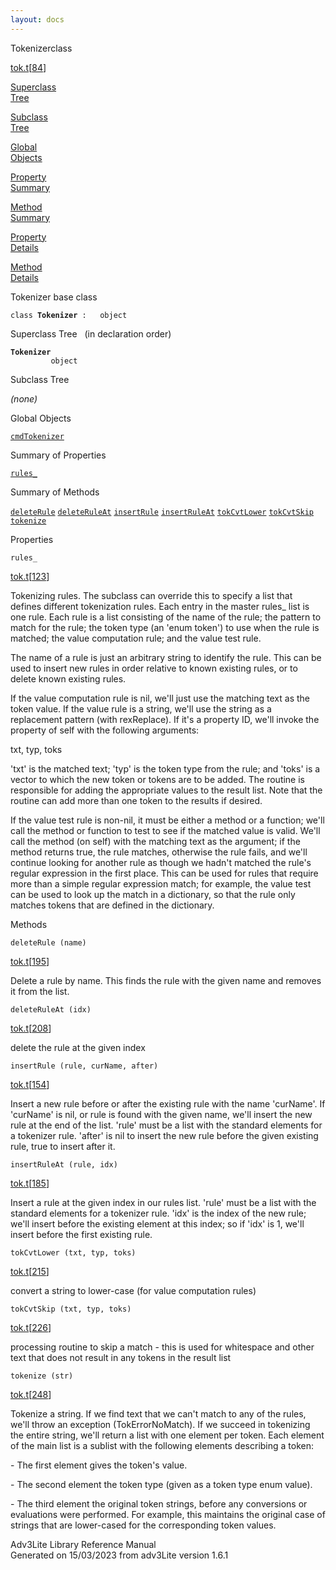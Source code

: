 ```yaml
---
layout: docs
---
```

<span class="title">Tokenizer</span><span class="type">class</span>

[tok.t](../file/tok.t.html)\[[84](../source/tok.t.html#84)\]

[Superclass  
Tree](#_SuperClassTree_)

[Subclass  
Tree](#_SubClassTree_)

[Global  
Objects](#_ObjectSummary_)

[Property  
Summary](#_PropSummary_)

[Method  
Summary](#_MethodSummary_)

[Property  
Details](#_Properties_)

[Method  
Details](#_Methods_)



Tokenizer base class

`class `**`Tokenizer`**` :   object`



<span id="_SuperClassTree_"></span>



<span class="hdln">Superclass Tree</span>   (in declaration order)



**`Tokenizer`**  
`         object`  
<span id="_SubClassTree_"></span>



<span class="hdln">Subclass Tree</span>  



*(none)* <span id="_ObjectSummary_"></span>



<span class="hdln">Global Objects</span>  



[`cmdTokenizer`](../object/cmdTokenizer.html)
<span id="_PropSummary_"></span>



<span class="hdln">Summary of Properties</span>  



[`rules_`](#rules_)

<span id="_MethodSummary_"></span>



<span class="hdln">Summary of Methods</span>  



[`deleteRule`](#deleteRule) [`deleteRuleAt`](#deleteRuleAt) [`insertRule`](#insertRule) [`insertRuleAt`](#insertRuleAt) [`tokCvtLower`](#tokCvtLower) [`tokCvtSkip`](#tokCvtSkip) [`tokenize`](#tokenize)

<span id="_Properties_"></span>



<span class="hdln">Properties</span>  



<span id="rules_"></span>

`rules_`

[tok.t](../file/tok.t.html)\[[123](../source/tok.t.html#123)\]



Tokenizing rules. The subclass can override this to specify a list that
defines different tokenization rules. Each entry in the master rules\_
list is one rule. Each rule is a list consisting of the name of the
rule; the pattern to match for the rule; the token type (an 'enum
token') to use when the rule is matched; the value computation rule; and
the value test rule.

The name of a rule is just an arbitrary string to identify the rule.
This can be used to insert new rules in order relative to known existing
rules, or to delete known existing rules.

If the value computation rule is nil, we'll just use the matching text
as the token value. If the value rule is a string, we'll use the string
as a replacement pattern (with rexReplace). If it's a property ID, we'll
invoke the property of self with the following arguments:

txt, typ, toks

'txt' is the matched text; 'typ' is the token type from the rule; and
'toks' is a vector to which the new token or tokens are to be added. The
routine is responsible for adding the appropriate values to the result
list. Note that the routine can add more than one token to the results
if desired.

If the value test rule is non-nil, it must be either a method or a
function; we'll call the method or function to test to see if the
matched value is valid. We'll call the method (on self) with the
matching text as the argument; if the method returns true, the rule
matches, otherwise the rule fails, and we'll continue looking for
another rule as though we hadn't matched the rule's regular expression
in the first place. This can be used for rules that require more than a
simple regular expression match; for example, the value test can be used
to look up the match in a dictionary, so that the rule only matches
tokens that are defined in the dictionary.



<span id="_Methods_"></span>



<span class="hdln">Methods</span>  



<span id="deleteRule"></span>

`deleteRule (name)`

[tok.t](../file/tok.t.html)\[[195](../source/tok.t.html#195)\]



Delete a rule by name. This finds the rule with the given name and
removes it from the list.



<span id="deleteRuleAt"></span>

`deleteRuleAt (idx)`

[tok.t](../file/tok.t.html)\[[208](../source/tok.t.html#208)\]



delete the rule at the given index



<span id="insertRule"></span>

`insertRule (rule, curName, after)`

[tok.t](../file/tok.t.html)\[[154](../source/tok.t.html#154)\]



Insert a new rule before or after the existing rule with the name
'curName'. If 'curName' is nil, or rule is found with the given name,
we'll insert the new rule at the end of the list. 'rule' must be a list
with the standard elements for a tokenizer rule. 'after' is nil to
insert the new rule before the given existing rule, true to insert after
it.



<span id="insertRuleAt"></span>

`insertRuleAt (rule, idx)`

[tok.t](../file/tok.t.html)\[[185](../source/tok.t.html#185)\]



Insert a rule at the given index in our rules list. 'rule' must be a
list with the standard elements for a tokenizer rule. 'idx' is the index
of the new rule; we'll insert before the existing element at this index;
so if 'idx' is 1, we'll insert before the first existing rule.



<span id="tokCvtLower"></span>

`tokCvtLower (txt, typ, toks)`

[tok.t](../file/tok.t.html)\[[215](../source/tok.t.html#215)\]



convert a string to lower-case (for value computation rules)



<span id="tokCvtSkip"></span>

`tokCvtSkip (txt, typ, toks)`

[tok.t](../file/tok.t.html)\[[226](../source/tok.t.html#226)\]



processing routine to skip a match - this is used for whitespace and
other text that does not result in any tokens in the result list



<span id="tokenize"></span>

`tokenize (str)`

[tok.t](../file/tok.t.html)\[[248](../source/tok.t.html#248)\]



Tokenize a string. If we find text that we can't match to any of the
rules, we'll throw an exception (TokErrorNoMatch). If we succeed in
tokenizing the entire string, we'll return a list with one element per
token. Each element of the main list is a sublist with the following
elements describing a token:

\- The first element gives the token's value.

\- The second element the token type (given as a token type enum value).

\- The third element the original token strings, before any conversions
or evaluations were performed. For example, this maintains the original
case of strings that are lower-cased for the corresponding token values.





Adv3Lite Library Reference Manual  
Generated on 15/03/2023 from adv3Lite version 1.6.1


